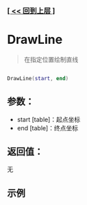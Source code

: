 ### [[ << 回到上层 ]](index.md)

# DrawLine

> 在指定位置绘制直线

```lua

DrawLine(start, end)

```

## 参数：

+ start [table]：起点坐标
+ end [table]：终点坐标

## 返回值：

无

## 示例

```lua

```